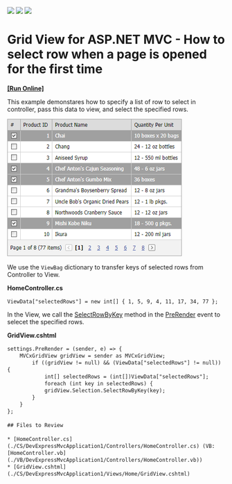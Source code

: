 <!-- default badges list -->
![](https://img.shields.io/endpoint?url=https://codecentral.devexpress.com/api/v1/VersionRange/128550511/14.1.3%2B)
[![](https://img.shields.io/badge/Open_in_DevExpress_Support_Center-FF7200?style=flat-square&logo=DevExpress&logoColor=white)](https://supportcenter.devexpress.com/ticket/details/E20039)
[![](https://img.shields.io/badge/📖_How_to_use_DevExpress_Examples-e9f6fc?style=flat-square)](https://docs.devexpress.com/GeneralInformation/403183)
<!-- default badges end -->

# Grid View for ASP.NET MVC - How to select row when a page is opened for the first time 
<!-- run online -->
**[[Run Online]](https://codecentral.devexpress.com/e20039/)**
<!-- run online end -->
This example demonstares how to specify a list of row to select in controller, pass this data to view, and select the specified rows.

![](grid-with-selected-rows.png)

We use the `ViewBag` dictionary to transfer keys of selected rows from Controller to View.

**HomeController.cs**
```
ViewData["selectedRows"] = new int[] { 1, 5, 9, 4, 11, 17, 34, 77 };
```

In the View, we call the [SelectRowByKey](https://docs.devexpress.com/AspNet/DevExpress.Web.Data.GridViewSelection.SelectRowByKey(System.Object)) method in the [PreRender](https://docs.devexpress.com/AspNetMvc/DevExpress.Web.Mvc.SettingsBase.PreRender) event to selecet the specified rows.

**GridView.cshtml**
```
settings.PreRender = (sender, e) => {
    MVCxGridView gridView = sender as MVCxGridView;
        if ((gridView != null) && (ViewData["selectedRows"] != null)) {
            int[] selectedRows = (int[])ViewData["selectedRows"];
            foreach (int key in selectedRows) {
            gridView.Selection.SelectRowByKey(key);
        }
    }
};

## Files to Review

* [HomeController.cs](./CS/DevExpressMvcApplication1/Controllers/HomeController.cs) (VB: [HomeController.vb](./VB/DevExpressMvcApplication1/Controllers/HomeController.vb))
* [GridView.cshtml](./CS/DevExpressMvcApplication1/Views/Home/GridView.cshtml)
